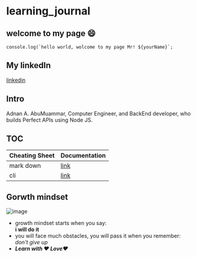 # learning_journal

## welcome to my page :smile:
```javascipt
console.log(`hello world, wolcome to my page Mr! ${yourName}`;
```
## My linkedIn
[linkedin](https://www.linkedin.com/in/adnancompengr)

## Intro
Adnan A. AbuMuammar,  Computer Engineer, and BackEnd developer, who builds Perfect APIs using Node JS.

## TOC

| Cheating Sheet | Documentation |
| -------------------------- | ------------- |
| mark down                  | [link](https://amuammer.github.io/learning_journal/READ01)           |
| cli      |    [link](https://amuammer.github.io/learning_journal/READ02)           |


## Gorwth mindset
![image](https://www.excelsior.edu/wp-content/uploads/2017/03/Growth-Mindset-e1565799493145-386x438.png)

- growth mindset starts when you say: <br/>
 **i will do it**
- you will face much obstacles, you will pass it when you remember: <br/> *don't give up*
- ***Learn with :heart: Love:heart:***
